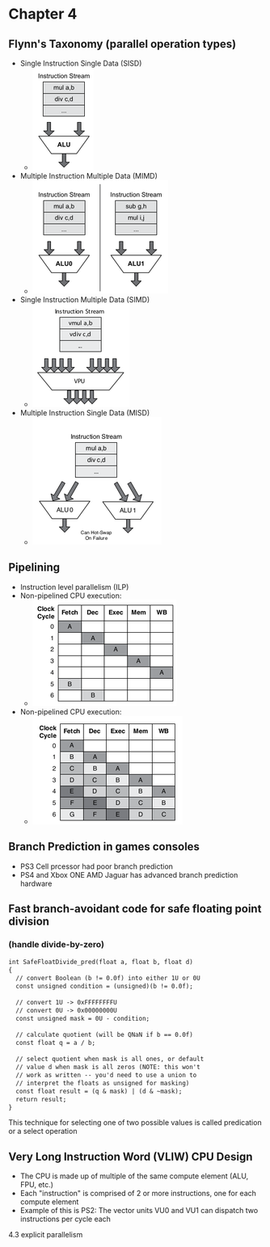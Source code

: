 # Chapter 4

## Flynn's Taxonomy (parallel operation types)

* Single Instruction Single Data (SISD)
  * ![SISD Diagram](sisd_diagram.png)
* Multiple Instruction Multiple Data (MIMD)
  * ![MIMD Diagram](mimd_diagram.png)
* Single Instruction Multiple Data (SIMD)
  * ![SIMD Diagram](simd_diagram.png)
* Multiple Instruction Single Data (MISD)
  * ![MISD Diagram](misd_diagram.png)

## Pipelining

* Instruction level parallelism (ILP)
* Non-pipelined CPU execution:
  * ![Non-pipelined CPU](no_pipeline.png)
* Non-pipelined CPU execution:
  * ![Pipelined CPU](pipeline.png)

## Branch Prediction in games consoles

* PS3 Cell prcessor had poor branch prediction
* PS4 and Xbox ONE AMD Jaguar has advanced branch prediction 
  hardware

## Fast branch-avoidant code for safe floating point division 
### (handle divide-by-zero)

```
int SafeFloatDivide_pred(float a, float b, float d)
{
  // convert Boolean (b != 0.0f) into either 1U or 0U
  const unsigned condition = (unsigned)(b != 0.0f);

  // convert 1U -> 0xFFFFFFFFU
  // convert 0U -> 0x00000000U
  const unsigned mask = 0U - condition;

  // calculate quotient (will be QNaN if b == 0.0f)
  const float q = a / b;

  // select quotient when mask is all ones, or default
  // value d when mask is all zeros (NOTE: this won't
  // work as written -- you'd need to use a union to
  // interpret the floats as unsigned for masking)
  const float result = (q & mask) | (d & ~mask);
  return result;
}
```
This technique for selecting one of two possible values is
called predication or a select operation

## Very Long Instruction Word (VLIW) CPU Design

* The CPU is made up of multiple of the same compute element
  (ALU, FPU, etc.)
* Each "instruction" is comprised of 2 or more instructions,
  one for each compute element
* Example of this is PS2: The vector units VU0 and VU1 can
  dispatch two instructions per cycle each

4.3 explicit parallelism

